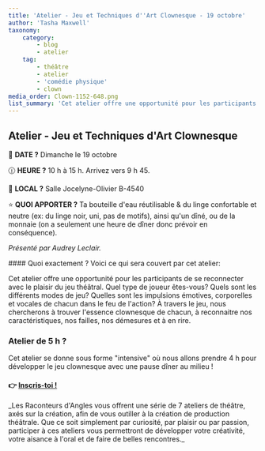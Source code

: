 ```yaml
---
title: 'Atelier - Jeu et Techniques d''Art Clownesque - 19 octobre'
author: 'Tasha Maxwell'
taxonomy:
    category:
        - blog
        - atelier
    tag:
        - théâtre
        - atelier
        - 'comédie physique'
        - clown
media_order: Clown-1152-648.png
list_summary: 'Cet atelier offre une opportunité pour les participants de se reconnecter avec le plaisir du jeu théâtral'
---
```


## Atelier - Jeu et Techniques d'Art Clownesque
📆 **DATE ?** Dimanche le 19 octobre

🕧 **HEURE ?** 10 h à 15 h. Arrivez vers 9 h 45.

📍 **LOCAL ?** Salle Jocelyne-Olivier B-4540

⭐ **QUOI APPORTER ?** Ta bouteille d'eau réutilisable & du linge confortable et neutre (ex: du linge noir, uni, pas de motifs), ainsi qu'un dîné, ou de la monnaie (on a seulement une heure de dîner donc prévoir en conséquence).

_Présenté par Audrey Leclair._
<p>
    <p>
	</p>
</p>
#### Quoi exactement ?
Voici ce qui sera couvert par cet atelier:

Cet atelier offre une opportunité pour les participants de se reconnecter avec le plaisir du jeu théâtral. Quel type de joueur êtes-vous? Quels sont les différents modes de jeu? Quelles sont les impulsions émotives, corporelles et vocales de chacun dans le feu de l'action? À travers le jeu, nous chercherons à trouver l'essence clownesque de chacun, à reconnaitre nos caractéristiques, nos failles, nos démesures et à en rire. 

### Atelier de 5 h ? 

Cet atelier se donne sous forme "intensive" où nous allons prendre 4 h pour développer le jeu clownesque avec une pause dîner au milieu !

#### 👉 [Inscris-toi !](https://lepointdevente.com/billets/kbg251019001)
<p>
    <span class="line"></span>
</p>
_Les Raconteurs d'Angles vous offrent une série de 7 ateliers de théâtre, axés sur la création, afin de vous outiller à la création de production théâtrale.
Que ce soit simplement par curiosité, par plaisir ou par passion, participer à ces ateliers vous permettront de développer votre créativité, votre aisance à l'oral et de faire de belles rencontres._